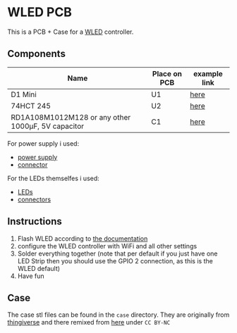 # WLED PCB

This is a PCB + Case for a [WLED](https://kno.wled.ge/) controller.

## Components

| Name | Place on PCB | example link |
|------|--------------|--------------|
| D1 Mini | U1 | [here](https://www.reichelt.de/d1-mini-kompatibles-esp8266-board-v2-0-d1-mini-p253978.html) |
| 74HCT 245 | U2 | [here](https://www.reichelt.de/octal-bus-puffer-3-state-4-5--5-5-v-dil-20-74hct-245-p3356.html) |
| RD1A108M1012M128 or any other 1000µF, 5V capacitor | C1 | [here](https://www.reichelt.de/elko-radial-1000-f-10-v-105-rm-5-rd1a108m1012m128-p359138.html) |

For power supply i used:
* [power supply](https://www.reichelt.de/tischnetzteil-30-w-5-v-6-a-mw-gst60a05-p171051.html)
* [connector](https://www.reichelt.de/einbaubuchse-loetanschluss-stift-2-1-mm-goobay-11135-p359356.html)

For the LEDs themselfes i used:
* [LEDs](https://www.amazon.de/dp/B01CDTEJBG)
* [connectors](https://www.amazon.de/dp/B0B3DB6Y2X)

## Instructions

1. Flash WLED according to [the documentation](https://kno.wled.ge/basics/getting-started/)
2. configure the WLED controller with WiFi and all other settings
3. Solder everything together (note that per default if you just have one LED Strip then you should use the GPIO 2 connection, as this is the WLED default)
4. Have fun

## Case

The case stl files can be found in the `case` directory.
They are originally from [thingiverse](https://www.thingiverse.com/thing:6767292/) and there remixed from [here](https://www.thingiverse.com/thing:3588987) under `CC BY-NC`
